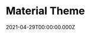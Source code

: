 ---
title: Material Theme
github: https://github.com/bollnh/hexo-theme-material
demo: https://bollnh.github.io/material-demo/
license: GPL-3.0
author: null
author_link: ''
author_twitter: ''
author_github: https://github.com/bollnh
date: 2021-04-29T00:00:00.000Z
ssg:
  - Hexo
cms:
css:
archetype:
services: null
hosting:
  - Netlify
  - Vercel
description: Material Design theme for hexo.
stale: false
disabled: false
disabled_reason: null
draft: false
---